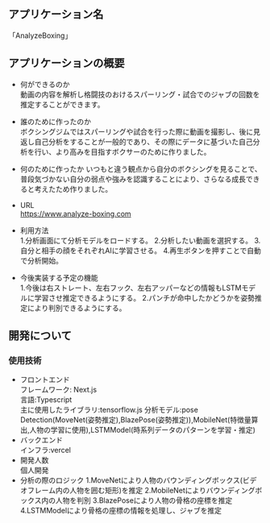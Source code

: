 ## アプリケーション名
「AnalyzeBoxing」
## アプリケーションの概要
- 何ができるのか  
動画の内容を解析し格闘技のおけるスパーリング・試合でのジャブの回数を推定することができます。
  
- 誰のために作ったのか  
ボクシングジムではスパーリングや試合を行った際に動画を撮影し、後に見返し自己分析をすることが一般的であり、その際にデータに基づいた自己分析を行い、より高みを目指すボクサーのために作りました。

- 何のために作ったか
いつもと違う観点から自分のボクシングを見ることで、普段気づかない自分の弱点や強みを認識することにより、さらなる成長できると考えたため作りました。


- URL  
https://www.analyze-boxing.com

- 利用方法  
1.分析画面にて分析モデルをロードする。
2.分析したい動画を選択する。
3.自分と相手の顔をそれぞれAIに学習させる。
4.再生ボタンを押すことで自動で分析開始。

- 今後実装する予定の機能  
1.今後は右ストレート、左右フック、左右アッパーなどの情報もLSTMモデルに学習させ推定できるようにする。
2.パンチが命中したかどうかを姿勢推定により判別できるようにする。

## 開発について
### 使用技術  
- フロントエンド  
フレームワーク: Next.js   
言語:Typescript  
主に使用したライブラリ:tensorflow.js
分析モデル:pose Detection(MoveNet(姿勢推定),BlazePose(姿勢推定)),MobileNet(特徴量算出,人物の学習に使用),LSTMModel(時系列データのパターンを学習・推定)
- バックエンド  
インフラ:vercel
- 開発人数  
個人開発  
- 分析の際のロジック
1.MoveNetにより人物のバウンディングボックス(ビデオフレーム内の人物を囲む矩形)を推定
2.MobileNetによりバウンディングボックス内の人物を判別
3.BlazePoseにより人物の骨格の座標を推定
4.LSTMModelにより骨格の座標の情報を処理し、ジャブを推定







